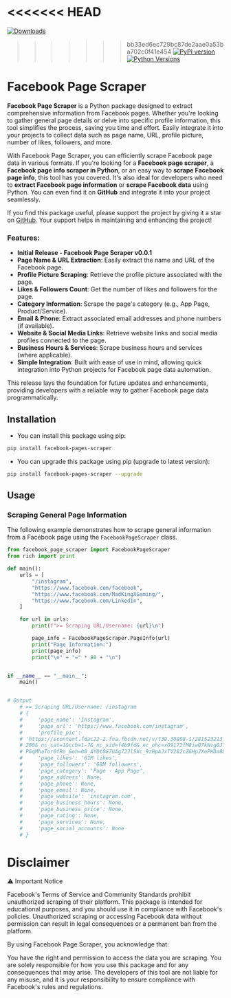 <<<<<<< HEAD
=======
[![Downloads](https://static.pepy.tech/badge/facebook-pages-scraper)](https://pepy.tech/project/facebook-pages-scraper)
>>>>>>> bb33ed6ec729bc87de2aae0a53ba702c0f41e454
[![PyPI version](https://badge.fury.io/py/facebook-pages-scraper.svg)](https://badge.fury.io/py/facebook-pages-scraper)
[![Python Versions](https://img.shields.io/pypi/pyversions/facebook-pages-scraper.svg)](https://pypi.org/project/facebook-pages-scraper/)

# Facebook Page Scraper

**Facebook Page Scraper** is a Python package designed to extract comprehensive information from Facebook pages. Whether you're looking to gather general page details or delve into specific profile information, this tool simplifies the process, saving you time and effort. Easily integrate it into your projects to collect data such as page name, URL, profile picture, number of likes, followers, and more.

With Facebook Page Scraper, you can efficiently scrape Facebook page data in various formats. If you're looking for a **Facebook page scraper**, a **Facebook page info scraper in Python**, or an easy way to **scrape Facebook page info**, this tool has you covered. It's also ideal for developers who need to **extract Facebook page information** or **scrape Facebook data** using Python. You can even find it on **GitHub** and integrate it into your project seamlessly.

If you find this package useful, please support the project by giving it a star on [GitHub](https://github.com/SSujitX/facebook-pages-scraper). Your support helps in maintaining and enhancing the project!

### Features:

- **Initial Release - Facebook Page Scraper v0.0.1**
- **Page Name & URL Extraction**: Easily extract the name and URL of the Facebook page.
- **Profile Picture Scraping**: Retrieve the profile picture associated with the page.
- **Likes & Followers Count**: Get the number of likes and followers for the page.
- **Category Information**: Scrape the page's category (e.g., App Page, Product/Service).
- **Email & Phone**: Extract associated email addresses and phone numbers (if available).
- **Website & Social Media Links**: Retrieve website links and social media profiles connected to the page.
- **Business Hours & Services**: Scrape business hours and services (where applicable).
- **Simple Integration**: Built with ease of use in mind, allowing quick integration into Python projects for Facebook page data automation.

This release lays the foundation for future updates and enhancements, providing developers with a reliable way to gather Facebook page data programmatically.

## Installation

- You can install this package using pip:

```sh
pip install facebook-pages-scraper
```

- You can upgrade this package using pip (upgrade to latest version):

```sh
pip install facebook-pages-scraper --upgrade
```

## Usage

### Scraping General Page Information

The following example demonstrates how to scrape general information from a Facebook page using the `FacebookPageScraper` class.

```python
from facebook_page_scraper import FacebookPageScraper
from rich import print

def main():
    urls = [
        "/instagram",
        "https://www.facebook.com/facebook",
        "https://www.facebook.com/MadKingXGaming/",
        "https://www.facebook.com/LinkedIn",
    ]

    for url in urls:
        print(f">= Scraping URL/Username: {url}\n")

        page_info = FacebookPageScraper.PageInfo(url)
        print("Page Information:")
        print(page_info)
        print("\n" + "=" * 80 + "\n")


if __name__ == "__main__":
    main()


# Output
    # >= Scraping URL/Username: /instagram
    # {
    #     'page_name': 'Instagram',
    #     'page_url': 'https://www.facebook.com/instagram',
    #     'profile_pic':
    # 'https://scontent.fdac22-2.fna.fbcdn.net/v/t39.30808-1/281523213_5154082218010914_1249949579548042028_n.jpg?stp=dst-jpg_s200x
    # 200&_nc_cat=1&ccb=1-7&_nc_sid=f4b9fd&_nc_ohc=xO9172fM8iwQ7kNvgGJTeKm&_nc_zt=24&_nc_ht=scontent.fdac22-2.fna&_nc_gid=AxLYcAimX
    # PGqMhaTor0fRo_&oh=00_AYDt0G7UAg72JlSXc_9zHpAJxTV282cZGHpJXePHDa8O5Q&oe=671B59A9',
    #     'page_likes': '61M likes',
    #     'page_followers': '68M followers',
    #     'page_category': 'Page · App Page',
    #     'page_address': None,
    #     'page_phone': None,
    #     'page_email': None,
    #     'page_website': 'instagram.com',
    #     'page_business_hours': None,
    #     'page_business_price': None,
    #     'page_rating': None,
    #     'page_services': None,
    #     'page_social_accounts': None
    # }
```

# Disclaimer

⚠️ Important Notice

Facebook's Terms of Service and Community Standards prohibit unauthorized scraping of their platform. This package is intended for educational purposes, and you should use it in compliance with Facebook's policies. Unauthorized scraping or accessing Facebook data without permission can result in legal consequences or a permanent ban from the platform.

By using Facebook Page Scraper, you acknowledge that:

You have the right and permission to access the data you are scraping.
You are solely responsible for how you use this package and for any consequences that may arise.
The developers of this tool are not liable for any misuse, and it is your responsibility to ensure compliance with Facebook's rules and regulations.
